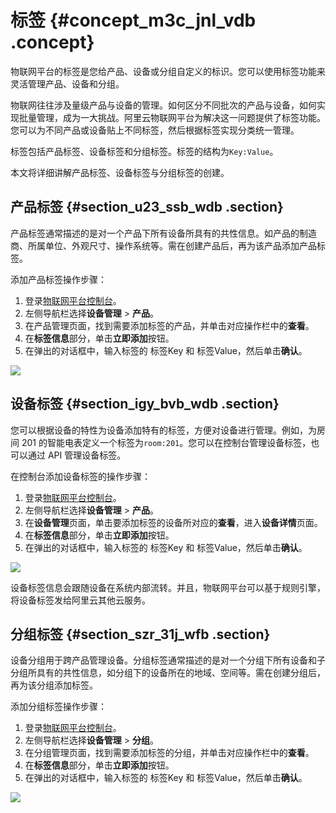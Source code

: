 # 标签 {#concept_m3c_jnl_vdb .concept}

物联网平台的标签是您给产品、设备或分组自定义的标识。您可以使用标签功能来灵活管理产品、设备和分组。

物联网往往涉及量级产品与设备的管理。如何区分不同批次的产品与设备，如何实现批量管理，成为一大挑战。阿里云物联网平台为解决这一问题提供了标签功能。您可以为不同产品或设备贴上不同标签，然后根据标签实现分类统一管理。

标签包括产品标签、设备标签和分组标签。标签的结构为`Key:Value`。

本文将详细讲解产品标签、设备标签与分组标签的创建。

## 产品标签 {#section_u23_ssb_wdb .section}

产品标签通常描述的是对一个产品下所有设备所具有的共性信息。如产品的制造商、所属单位、外观尺寸、操作系统等。需在创建产品后，再为该产品添加产品标签。

添加产品标签操作步骤：

1.  登录[物联网平台控制台](https://iot.console.aliyun.com/)。
2.  左侧导航栏选择**设备管理** \> **产品**。
3.  在产品管理页面，找到需要添加标签的产品，并单击对应操作栏中的**查看**。
4.  在**标签信息**部分，单击**立即添加**按钮。
5.  在弹出的对话框中，输入标签的 标签Key 和 标签Value，然后单击**确认**。

![](http://static-aliyun-doc.oss-cn-hangzhou.aliyuncs.com/assets/img/12823/15433080502847_zh-CN.png)

## 设备标签 {#section_igy_bvb_wdb .section}

您可以根据设备的特性为设备添加特有的标签，方便对设备进行管理。例如，为房间 201 的智能电表定义一个标签为`room:201`。您可以在控制台管理设备标签，也可以通过 API 管理设备标签。

在控制台添加设备标签的操作步骤：

1.  登录[物联网平台控制台](https://iot.console.aliyun.com/)。
2.  左侧导航栏选择**设备管理** \> **产品**。
3.  在**设备管理**页面，单击要添加标签的设备所对应的**查看**，进入**设备详情**页面。
4.  在**标签信息**部分，单击**立即添加**按钮。
5.  在弹出的对话框中，输入标签的 标签Key 和 标签Value，然后单击**确认**。

![](http://static-aliyun-doc.oss-cn-hangzhou.aliyuncs.com/assets/img/12823/15433080502849_zh-CN.png)

设备标签信息会跟随设备在系统内部流转。并且，物联网平台可以基于规则引擎，将设备标签发给阿里云其他云服务。

## 分组标签 {#section_szr_31j_wfb .section}

设备分组用于跨产品管理设备。分组标签通常描述的是对一个分组下所有设备和子分组所具有的共性信息，如分组下的设备所在的地域、空间等。需在创建分组后，再为该分组添加标签。

添加分组标签操作步骤：

1.  登录[物联网平台控制台](https://iot.console.aliyun.com/)。
2.  左侧导航栏选择**设备管理** \> **分组**。
3.  在分组管理页面，找到需要添加标签的分组，并单击对应操作栏中的**查看**。
4.  在**标签信息**部分，单击**立即添加**按钮。
5.  在弹出的对话框中，输入标签的 标签Key 和 标签Value，然后单击**确认**。

![](http://static-aliyun-doc.oss-cn-hangzhou.aliyuncs.com/assets/img/12823/154330805032634_zh-CN.png)

